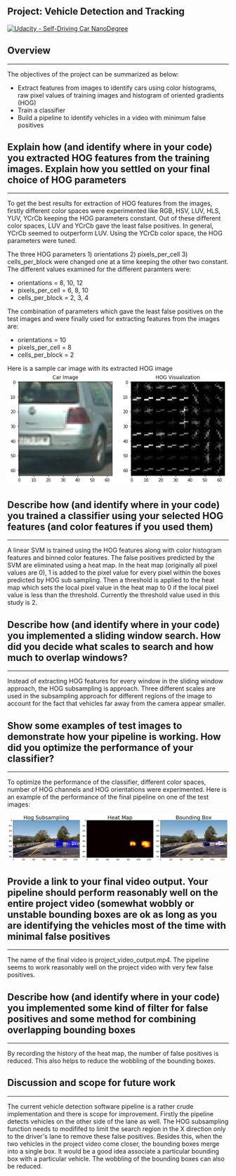 ## Project: Vehicle Detection and Tracking
[![Udacity - Self-Driving Car NanoDegree](https://s3.amazonaws.com/udacity-sdc/github/shield-carnd.svg)](http://www.udacity.com/drive)

## Overview
---
The objectives of the project can be summarized as below:

* Extract features from images to identify cars using color histograms, raw pixel values of training images and histogram of oriented gradients (HOG)
* Train a classifier
* Build a pipeline to identify vehicles in a video with minimum false positives


[//]: # (Image References)

[image1]: ./write_up_images/hog_classify_example.png "hog_classify_example"
[image2]: ./write_up_images/test_image_classifier_example.png "test_image_classifier_example"

## Explain how (and identify where in your code) you extracted HOG features from the training images. Explain how you settled on your final choice of HOG parameters
---
To get the best results for extraction of HOG features from the images, firstly different color spaces were experimented like RGB, HSV, LUV, HLS, YUV, YCrCb keeping the HOG parameters constant. Out of these different color spaces, LUV and YCrCb gave the least false positives. In general, YCrCb seemed to outperform LUV. Using the YCrCb color space, the HOG parameters were tuned.

The three HOG parameters 1) orientations 2) pixels_per_cell 3) cells_per_block were changed one at a time keeping the other two constant. The different values examined for the different paramters were: 

* orientations = 8, 10, 12
* pixels_per_cell = 6, 8, 10
* cells_per_block = 2, 3, 4

The combination of parameters which gave the least false positives on the test images and were finally used for extracting features from the images are:

* orientations = 10
* pixels_per_cell = 8
* cells_per_block = 2

Here is a sample car image with its extracted HOG image
![alt text][image1]

## Describe how (and identify where in your code) you trained a classifier using your selected HOG features (and color features if you used them)
---
A linear SVM is trained using the HOG features along with color histogram features and binned color features. 
The false positives predicted by the SVM are eliminated using a heat map. In the heat map (originally all pixel values are 0), 1 is added to the pixel value for every pixel within the boxes predicted by HOG sub sampling. Then a threshold is applied to the heat map which sets the local pixel value in the heat map to 0 if the local pixel value is less than the threshold. Currently the threshold value used in this study is 2. 

## Describe how (and identify where in your code) you implemented a sliding window search. How did you decide what scales to search and how much to overlap windows?
---
Instead of extracting HOG features for every window in the sliding window approach, the HOG subsampling is approach. Three different scales are used in the subsampling approach for different regions of the image to account for the fact that vehicles far away from the camera appear smaller. 

## Show some examples of test images to demonstrate how your pipeline is working. How did you optimize the performance of your classifier?
---
To optimize the performance of the classifier, different color spaces, number of HOG channels and HOG orientations were experimented. Here is an example of the performance of the final pipeline on one of the test images: 

![alt text][image2]

## Provide a link to your final video output. Your pipeline should perform reasonably well on the entire project video (somewhat wobbly or unstable bounding boxes are ok as long as you are identifying the vehicles most of the time with minimal false positives
---
The name of the final video is project_video_output.mp4. The pipeline seems to work reasonably well on the project video with very few false positives.

## Describe how (and identify where in your code) you implemented some kind of filter for false positives and some method for combining overlapping bounding boxes
---
By recording the history of the heat map, the number of false positives is reduced. This also helps to reduce the wobbling of the bounding boxes.

## Discussion and scope for future work
---
The current vehicle detection software pipeline is a rather crude implementation and there is scope for improvement. Firstly the pipeline detects vehicles on the other side of the lane as well. The HOG subsampling function needs to modififed to limit the search region in the X direction only to the driver's lane to remove these false positives. Besides this, when the two vehicles in the project video come closer, the bounding boxes merge into a single box. It would be a good idea associate a particular bounding box with a particular vehicle. The wobbling of the bounding boxes can also be reduced.  
